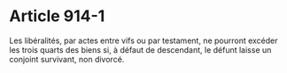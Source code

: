 # Article 914-1

Les libéralités, par actes entre vifs ou par testament, ne pourront excéder les trois quarts des biens si, à défaut de descendant, le défunt laisse un conjoint survivant, non divorcé.
